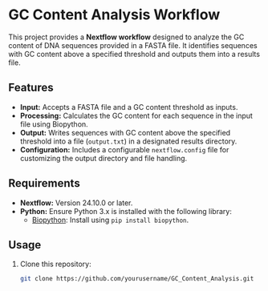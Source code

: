 # GC Content Analysis Workflow

This project provides a **Nextflow workflow** designed to analyze the GC content of DNA sequences provided in a FASTA file. It identifies sequences with GC content above a specified threshold and outputs them into a results file.

## Features
- **Input:** Accepts a FASTA file and a GC content threshold as inputs.
- **Processing:** Calculates the GC content for each sequence in the input file using Biopython.
- **Output:** Writes sequences with GC content above the specified threshold into a file (`output.txt`) in a designated results directory.
- **Configuration:** Includes a configurable `nextflow.config` file for customizing the output directory and file handling.

## Requirements
- **Nextflow:** Version 24.10.0 or later.
- **Python:** Ensure Python 3.x is installed with the following library:
  - [Biopython](https://biopython.org/): Install using `pip install biopython`.

## Usage
1. Clone this repository:
   ```bash
   git clone https://github.com/yourusername/GC_Content_Analysis.git
